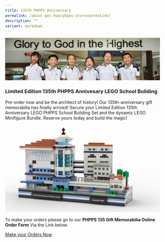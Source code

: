 ```yaml
---
title: 135th PHPPS Anniversary
permalink: /about-pei-hwa/phpps-store/permalink/
description: ""
variant: markdown
---
```

![](/images/Website%20Banners%20Subpage/948x260%20masterhead%20-%20student%20development2.jpg)

### Limited Edition 135th PHPPS Annivesary LEGO School Building  

Pre-order now and be the architect of history! Our 135th-anniversary gift memorabilia has finally arrived! Secure your Limited Edition 135th Anniversary LEGO PHPPS School Building Set and the dynamic LEGO Minifigure Bundle. Reserve yours today and build the magic!

![PHPPS LEGO School Building](/images/Others%20Folder%20Images/135th%20Anniversary/lego%20school%20building.jpeg)

To make your orders please go to our **PHPPS 135 Gift Memorabilia Online Order Form** Via the Link below. 

[Make your Orders Now](https://form.jotform.com/221370850063448)